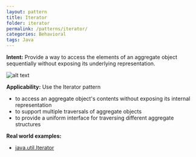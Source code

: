 ```yaml
---
layout: pattern
title: Iterator
folder: iterator
permalink: /patterns/iterator/
categories: Behavioral
tags: Java
---
```


**Intent:** Provide a way to access the elements of an aggregate object
sequentially without exposing its underlying representation.

![alt text](./etc/iterator_1.png "Iterator")

**Applicability:** Use the Iterator pattern

* to access an aggregate object's contents without exposing its internal representation
* to support multiple traversals of aggregate objects
* to provide a uniform interface for traversing different aggregate structures

**Real world examples:**

* [java.util.Iterator](http://docs.oracle.com/javase/8/docs/api/java/util/Iterator.html)
